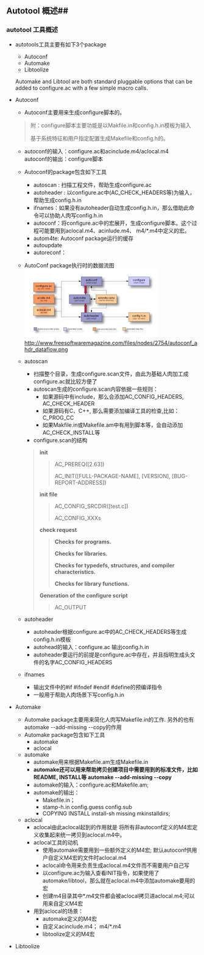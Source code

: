 ## Autotool 概述##

### autotool 工具概述 ###
    
- autotools工具主要有如下3个package
    - Autoconf
    - Automake
    - Libtoolize
    
  Automake and Libtool are both standard pluggable options that can be added to configure.ac with a few simple macro calls.


- Autoconf
    - Autoconf主要用来生成configure脚本的。

    > 附：configure脚本主要功能是以Makfile.in和config.h.in模板为输入
    > 
    >    基于系统特征和用户指定配置生成Makefile和config.h的。

    - autoconf的输入：configure.ac和acinclude.m4/aclocal.m4    
      autoconf的输出：configure脚本

    - Autoconf的package包含如下工具
        - autoscan : 扫描工程文件，帮助生成configure.ac
        - autoheader : 以configure.ac中(AC_CHECK_HEADERS等)为输入，帮助生成config.h.in
        - ifnames：如果没有autoheader自动生成config.h.in，那么借助此命令可以协助人肉写config.h.in
        - autoconf：将configure.ac中的宏展开，生成configure脚本。这个过程可能要用到aclocal.m4、acinlude.m4、 m4/*.m4中定义的宏。
        - autom4te: Autoconf package运行的缓存
        - autoupdate
        - autoreconf：
    
    - AutoConf package执行时的数据流图     
     ![image](./assets/autoconf_ahdr_dataflow.png)
     http://www.freesoftwaremagazine.com/files/nodes/2754/autoconf_ahdr_dataflow.png
     
    - autoscan
        - 扫描整个目录，生成configure.scan文件，由此为基础人肉加工成configure.ac就比较方便了
        - autoscan生成的configure.scan内容依据一些规则：
            - 如果源码中有include，那么会添加AC_CONFIG_HEADERS, AC_CHECK_HEADER
            - 如果源码有C、C++, 那么需要添加编译工具的检查,比如：C_PROG_CC
            - 如果Makfile.in或Makefile.am中有用到脚本等，会自动添加AC_CHECK_INSTALL等
        - configure.scan的结构
        >   **init**   
        >   > AC_PREREQ([2.63])
        >   >
        >   > AC_INIT([FULL-PACKAGE-NAME], [VERSION], [BUG-REPORT-ADDRESS])
        >   
        >   **init file**  
        >   > AC_CONFIG_SRCDIR([test.c])
        >   >
        >   >AC_CONFIG_XXXs
        > 
        >   **check request**
        >   > **Checks for programs.**
        >   >
        >   > **Checks for libraries.**
        >   >
        >   > **Checks for typedefs, structures, and compiler characteristics.**
        >   >
        >   > **Checks for library functions.**
        >   
        >   **Generation of the configure script**
        >   
        >   > AC_OUTPUT

    - autoheader
        - autoheader根据configure.ac中的AC_CHECK_HEADERS等生成config.h.in模板
        - autohead的输入：configure.ac 输出config.h.in
        - autoheader要运行的前提是configure.ac中存在，并且指明生成头文件的名字AC_CONFIG_HEADERS
  
    - ifnames
        - 输出文件中的#if #ifndef #endif #define的预编译指令
        - 一般用于帮助人肉场景下写config.h.in
    

- Automake
    - Automake package主要用来简化人肉写Makefile.in的工作. 另外的也有automake --add-missing --copy的作用
    - Automake package包含如下工具
        - automake
        - aclocal
    - automake
        - automake用来根据Makefile.am生成Makefile.in
        - **automake还可以用来帮助拷贝创建项目中需要用到的标准文件，比如README, INSTALL等 automake --add-missing --copy**
        - automake的输入：configure.ac和Makefile.am; 
        - automake的输出：
            - Makefile.in；
            - stamp-h.in config.guess config.sub
            - COPYING INSTALL install-sh missing mkinstalldirs; 
    - aclocal
        - aclocal由此aclocal起到的作用就是 将所有非autoconf定义的M4宏定义收集起来统一拷贝到aclocal.m4中。
        - aclocal工具的动机
            - 使用automake需要用到一些额外定义的M4宏; 默认autoconf供用户自定义M4宏的文件时aclocal.m4
            - aclocal命令用来负责生成aclocal.m4文件而不需要用户自己写
            - 以configure.ac为输入查看INIT指令，如果使用了automake/libtool，那么就在aclocal.m4中添加automake要用的宏
            - 创建m4目录其中*.m4文件都会被aclocal拷贝进aclocal.m4;可以用来自定义M4宏
        - 用到aclocal的场景：
            - automake定义的M4宏
            - 自定义acinclude.m4； m4/*.m4
            - libtoolize定义的M4宏
        

- Libtoolize


